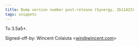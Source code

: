```yaml
---
title: Bump version number post-release (Synergy, 2b11423)
tags: snippets
---
```


To 3.5a5+.

Signed-off-by: Wincent Colaiuta &lt;win@wincent.com&gt;
